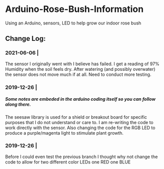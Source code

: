 # Arduino-Rose-Bush-Information
Using an Arduino, sensors, LED to help grow our indoor rose bush

Change Log:
---

### 2021-06-06 | 
The sensor I originally went with I believe has failed. I get a reading of 97% Humidity when the soil feels dry. After watering (and possibly overwater) the sensor does not move much if at all. Need to conduct more testing.

### 2019-12-26 |
##### Some notes are embeded in the arduino coding itself so you can follow along there.
The seesaw library is used for a shield or breakout board for specific purposes that I do not understand or care to. 
I am re-writing the code to work directly with the sensor. Also changing the code for the RGB LED to produce a purple/magenta light to stimulate plant growth.

### 2019-12-26 |
Before I could even test the previous branch I thought why not change the code to allow for two different color LEDs one RED one BLUE
